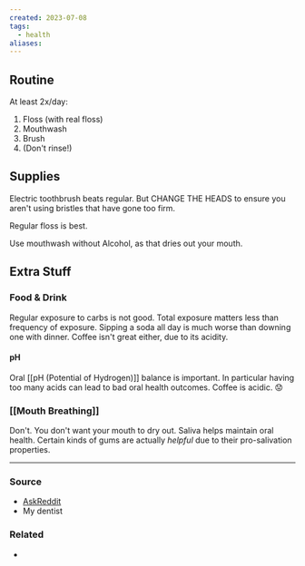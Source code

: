 ```yaml
---
created: 2023-07-08
tags:
  - health
aliases:
---
```

## Routine

At least 2x/day:
1. Floss (with real floss)
2. Mouthwash
3. Brush
4. (Don't rinse!)

## Supplies

Electric toothbrush beats regular. But CHANGE THE HEADS to ensure you aren't using bristles that have gone too firm.

Regular floss is best. 

Use mouthwash without Alcohol, as that dries out your mouth.

## Extra Stuff
### Food & Drink

Regular exposure to carbs is not good. Total exposure matters less than frequency of exposure. Sipping a soda all day is much worse than downing one with dinner. Coffee isn't great either, due to its acidity.

#### pH
Oral [[pH (Potential of Hydrogen)]] balance is important. In particular having too many acids can lead to bad oral health outcomes. Coffee is acidic. 😟

### [[Mouth Breathing]]
Don't. You don't want your mouth to dry out. Saliva helps maintain oral health. Certain kinds of gums are actually *helpful* due to their pro-salivation properties.

****
### Source
- [AskReddit](https://www.reddit.com/r/AskReddit/comments/eaqnzg/dentists_and_dental_care_professionals_of_reddit/)
- My dentist

### Related
- 
